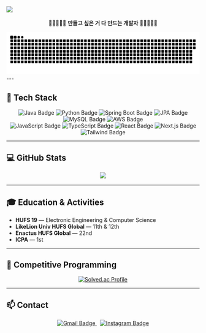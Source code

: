 <img src="https://capsule-render.vercel.app/api?type=soft&color=gradient&customColorList=2&fontColor=FFFFFF&section=header&text=%F0%9F%91%8B%20Hi%20there%2C%20This%20is%20jjweidon&height=150&animation=fadeIn" />

<p align="center">
  🚀🚀🚀🚀🚀 <strong>만들고 싶은 거 다 만드는 개발자</strong> 🚀🚀🚀🚀🚀
</p>

<a href="https://github.com/jjweidon">
    <img src="contributions.svg" />
</a>  
---

## 🧩 Tech Stack

<div align="center">

  <!-- Backend -->
  <img src="https://img.shields.io/badge/Java-007396?style=for-the-badge&logo=java&logoColor=white" alt="Java Badge"/>
  <img src="https://img.shields.io/badge/Python-3776AB?style=for-the-badge&logo=python&logoColor=white" alt="Python Badge"/>
  <img src="https://img.shields.io/badge/Spring Boot-6DB33F?style=for-the-badge&logo=springboot&logoColor=white" alt="Spring Boot Badge"/>
  <img src="https://img.shields.io/badge/JPA-59666C?style=for-the-badge&logo=hibernate&logoColor=white" alt="JPA Badge"/>
  <img src="https://img.shields.io/badge/MySQL-4479A1?style=for-the-badge&logo=mysql&logoColor=white" alt="MySQL Badge"/>
  <img src="https://img.shields.io/badge/AWS-232F3E?style=for-the-badge&logo=amazonaws&logoColor=white" alt="AWS Badge"/>

  <br/>

 <!-- Frontend -->
  <img src="https://img.shields.io/badge/JavaScript-F7DF1E?style=for-the-badge&logo=javascript&logoColor=black" alt="JavaScript Badge"/>
  <img src="https://img.shields.io/badge/TypeScript-3178C6?style=for-the-badge&logo=typescript&logoColor=white" alt="TypeScript Badge"/>
  <img src="https://img.shields.io/badge/React-61DAFB?style=for-the-badge&logo=react&logoColor=black" alt="React Badge"/>
  <img src="https://img.shields.io/badge/Next.js-000000?style=for-the-badge&logo=nextdotjs&logoColor=white" alt="Next.js Badge"/>
  <img src="https://img.shields.io/badge/Tailwind CSS-06B6D4?style=for-the-badge&logo=tailwindcss&logoColor=white" alt="Tailwind Badge"/>

</div>

---

## 💻 GitHub Stats

<div align="center">
  <img src="https://github-readme-stats.vercel.app/api?username=jjweidon&show_icons=true&theme=github_dark" />
</div>

---

## 🎓 Education & Activities

- **HUFS 19** — Electronic Engineering & Computer Science  
- **LikeLion Univ HUFS Global** — 11th & 12th  
- **Enactus HUFS Global** — 22nd  
- **ICPA** — 1st  

---

## 🧠 Competitive Programming

<div align="center">
  <a href="https://solved.ac/weidon">
    <img src="http://mazassumnida.wtf/api/v2/generate_badge?boj=weidon" alt="Solved.ac Profile" />
  </a>
</div>

---

## 📫 Contact

<div align="center">

  <a href="mailto:jweidon0821@gmail.com" target="_blank">
    <img src="https://img.shields.io/badge/Gmail-D14836?style=for-the-badge&logo=gmail&logoColor=white" alt="Gmail Badge"/>
  </a>
  &nbsp;
  <a href="https://instagram.com/jwoong_8" target="_blank">
    <img src="https://img.shields.io/badge/Instagram-E4405F?style=for-the-badge&logo=instagram&logoColor=white" alt="Instagram Badge"/>
  </a>

</div>
